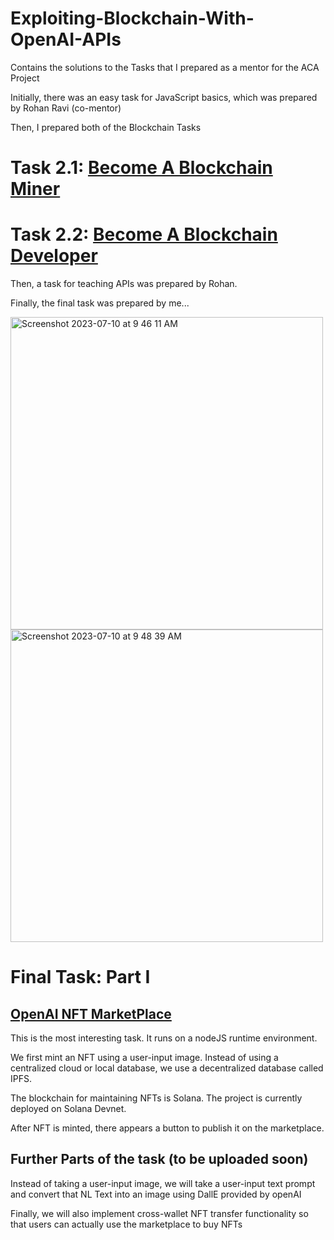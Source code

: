 # Exploiting-Blockchain-With-OpenAI-APIs
Contains the solutions to the Tasks that I prepared as a mentor for the ACA Project

Initially, there was an easy task for JavaScript basics, which was prepared by Rohan Ravi (co-mentor)

Then, I prepared both of the Blockchain Tasks

# Task 2.1: [Become A Blockchain Miner](https://docs.google.com/document/d/17qFM9vKWkLVz6PRR8OjgIQuXYfVC4UYQ0z-Ss-r9rsU/edit)

# Task 2.2: [Become A Blockchain Developer](https://docs.google.com/document/d/10uD7wjIVYli19E2Y9Qpo71uHgQvmSha3vshplnOsDdI/edit?usp=sharing)

Then, a task for teaching APIs was prepared by Rohan.

Finally, the final task was prepared by me...

<img width="500" alt="Screenshot 2023-07-10 at 9 46 11 AM" src="https://github.com/divijsingla/Exploiting-Blockchain-With-OpenAI-APIs/assets/105979376/2cb4c791-5e41-4d36-b621-b10c503bdf18"> 
<img width="500" alt="Screenshot 2023-07-10 at 9 48 39 AM" src="https://github.com/divijsingla/Exploiting-Blockchain-With-OpenAI-APIs/assets/105979376/4e4a0387-ee61-4295-a4e1-0bf8337833f3">

# Final Task: Part I 
## [OpenAI NFT MarketPlace](https://docs.google.com/document/d/1dmR5o5-JHIJx9jcVHjR6z6YgBF3eo8psueYZMQPGZzM/edit?usp=sharing )
This is the most interesting task. It runs on a nodeJS runtime environment. 

We first mint an NFT using a user-input image. Instead of using a centralized cloud or local database, we use a decentralized database called IPFS.

The blockchain for maintaining NFTs is Solana. The project is currently deployed on Solana Devnet.

After NFT is minted, there appears a button to publish it on the marketplace.

## Further Parts of the task (to be uploaded soon)

Instead of taking a user-input image, we will take a user-input text prompt and convert that NL Text into an image using DallE provided by openAI

Finally, we will also implement cross-wallet NFT transfer functionality so that users can actually use the marketplace to buy NFTs






